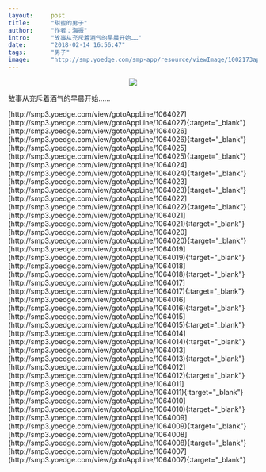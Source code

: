 ```yaml
---
layout:     post
title:      "甜蜜的男子"
author:     "作者：海振"
intro:      "故事从充斥着酒气的早晨开始……"
date:       "2018-02-14 16:56:47"
tags:       "男子"
image:      "http://smp.yoedge.com/smp-app/resource/viewImage/1002173appline.png"
---
```

<div style="text-align: center">
<p><img src="http://smp.yoedge.com/smp-app/resource/viewImage/1002173appline.png"/></p>
</div>
<p class="post-meta">
<span>故事从充斥着酒气的早晨开始……</span>
</p>
[http://smp3.yoedge.com/view/gotoAppLine/1064027](http://smp3.yoedge.com/view/gotoAppLine/1064027){:target="_blank"}
[http://smp3.yoedge.com/view/gotoAppLine/1064026](http://smp3.yoedge.com/view/gotoAppLine/1064026){:target="_blank"}
[http://smp3.yoedge.com/view/gotoAppLine/1064025](http://smp3.yoedge.com/view/gotoAppLine/1064025){:target="_blank"}
[http://smp3.yoedge.com/view/gotoAppLine/1064024](http://smp3.yoedge.com/view/gotoAppLine/1064024){:target="_blank"}
[http://smp3.yoedge.com/view/gotoAppLine/1064023](http://smp3.yoedge.com/view/gotoAppLine/1064023){:target="_blank"}
[http://smp3.yoedge.com/view/gotoAppLine/1064022](http://smp3.yoedge.com/view/gotoAppLine/1064022){:target="_blank"}
[http://smp3.yoedge.com/view/gotoAppLine/1064021](http://smp3.yoedge.com/view/gotoAppLine/1064021){:target="_blank"}
[http://smp3.yoedge.com/view/gotoAppLine/1064020](http://smp3.yoedge.com/view/gotoAppLine/1064020){:target="_blank"}
[http://smp3.yoedge.com/view/gotoAppLine/1064019](http://smp3.yoedge.com/view/gotoAppLine/1064019){:target="_blank"}
[http://smp3.yoedge.com/view/gotoAppLine/1064018](http://smp3.yoedge.com/view/gotoAppLine/1064018){:target="_blank"}
[http://smp3.yoedge.com/view/gotoAppLine/1064017](http://smp3.yoedge.com/view/gotoAppLine/1064017){:target="_blank"}
[http://smp3.yoedge.com/view/gotoAppLine/1064016](http://smp3.yoedge.com/view/gotoAppLine/1064016){:target="_blank"}
[http://smp3.yoedge.com/view/gotoAppLine/1064015](http://smp3.yoedge.com/view/gotoAppLine/1064015){:target="_blank"}
[http://smp3.yoedge.com/view/gotoAppLine/1064014](http://smp3.yoedge.com/view/gotoAppLine/1064014){:target="_blank"}
[http://smp3.yoedge.com/view/gotoAppLine/1064013](http://smp3.yoedge.com/view/gotoAppLine/1064013){:target="_blank"}
[http://smp3.yoedge.com/view/gotoAppLine/1064012](http://smp3.yoedge.com/view/gotoAppLine/1064012){:target="_blank"}
[http://smp3.yoedge.com/view/gotoAppLine/1064011](http://smp3.yoedge.com/view/gotoAppLine/1064011){:target="_blank"}
[http://smp3.yoedge.com/view/gotoAppLine/1064010](http://smp3.yoedge.com/view/gotoAppLine/1064010){:target="_blank"}
[http://smp3.yoedge.com/view/gotoAppLine/1064009](http://smp3.yoedge.com/view/gotoAppLine/1064009){:target="_blank"}
[http://smp3.yoedge.com/view/gotoAppLine/1064008](http://smp3.yoedge.com/view/gotoAppLine/1064008){:target="_blank"}
[http://smp3.yoedge.com/view/gotoAppLine/1064007](http://smp3.yoedge.com/view/gotoAppLine/1064007){:target="_blank"}


